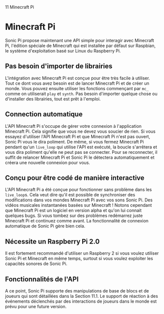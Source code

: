 11 Minecraft Pi

# Minecraft Pi

Sonic Pi propose maintenant une API simple pour interagir avec
Minecraft Pi, l'édition spéciale de Minecraft qui est installée par
défaut sur Raspbian, le système d'exploitation basé sur Linux du
Raspberry Pi.

## Pas besoin d'importer de librairies

L'intégration avec Minecraft Pi est conçue pour être très facile à
utiliser. Tout ce dont vous avez besoin est de lancer Minecraft Pi et
de créer un monde. Vous pouvez ensuite utiliser les fonctions
commençant par `mc_` comme on utiliserait `play` et `synth`. Pas
besoin d'importer quelque chose ou d'installer des librairies, tout
est prêt à l'emploi.

## Connection automatique

L'API Minecraft Pi s'occupe de gérer votre connexion à l'application
Minecraft Pi. Cela signifie que vous ne devez vous soucier de rien. Si
vous essayez d'utiliser l'API Minecraft Pi et que Minecraft Pi n'est
pas ouvert, Sonic Pi vous le dira poliment. De même, si vous fermez
Minecraft Pi pendant qu'un `live_loop` qui utilise l'API est exécuté,
la boucle s'arrêtera et vous dira poliment qu'elle ne peut pas se
connecter. Pour se reconnecter, il suffit de relancer Minecraft Pi et
Sonic Pi le détectera automatiquement et créera une nouvelle connexion
pour vous.

## Conçu pour être codé de manière interactive

L'API Minecraft Pi a été conçue pour fonctionner sans problème dans
les `live_loop`s. Cela veut dire qu'il est possible de synchroniser
des modifications dans vos mondes Minecraft Pi avec vos sons Sonic Pi.
Des vidéos musicales instantanées basées sur Minecraft ! Notons
cependant que Minecraft Pi est un logiciel en version alpha et qu'on
lui connait quelques bugs. Si vous tombez sur des problèmes redémarrez
juste Minecraft Pi et continuez comme avant. La fonctionnalité de
connexion automatique de Sonic Pi gère bien cela.

## Nécessite un Raspberry Pi 2.0

Il est fortement recommandé d'utiliser un Raspberry 2 si vous voulez
utiliser Sonic Pi et Minecraft en même temps, surtout si vous voulez
exploiter les capacités sonores de Sonic Pi.

## Fonctionnalités de l'API

A ce point, Sonic Pi supporte des manipulations de base de blocs et de
joueurs qui sont détaillées dans la Section 11.1. Le support de
réaction à des événements déclenchés par des interactions de joueurs
dans le monde est prévu pour une future version.
